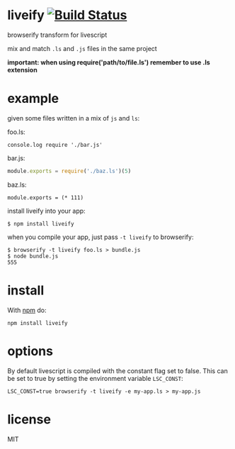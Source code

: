 # liveify [![Build Status](https://travis-ci.org/quarterto/liveify.svg?branch=master)](https://travis-ci.org/quarterto/liveify)

browserify transform for livescript

mix and match `.ls` and `.js` files in the same project

**important: when using require('path/to/file.ls') remember to use .ls extension**

# example

given some files written in a mix of `js` and `ls`:

foo.ls:

``` livescript
console.log require './bar.js'
```

bar.js:

``` js
module.exports = require('./baz.ls')(5)
```

baz.ls:

``` livescript
module.exports = (* 111)
```

install liveify into your app:

```
$ npm install liveify
```

when you compile your app, just pass `-t liveify` to browserify:

```
$ browserify -t liveify foo.ls > bundle.js
$ node bundle.js
555
```

# install

With [npm](https://npmjs.org) do:

```
npm install liveify
```

# options

By default livescript is compiled with the constant flag set to
false. This can be set to true by setting the environment
variable `LSC_CONST`:

```
LSC_CONST=true browserify -t liveify -e my-app.ls > my-app.js
```

# license

MIT

